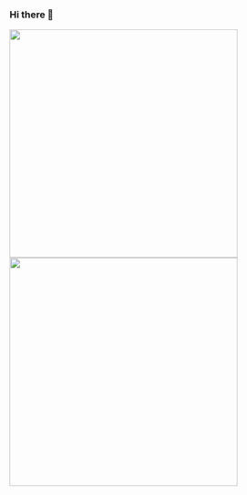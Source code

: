 ### Hi there 👋

<img align='left' src='https://github.com/mayankchaudhary26/Cool-Readme-ideas/blob/master/data/octocat/heisencat.png' width='400"'>
<img align='center' src='https://github.com/mayankchaudhary26/Cool-Readme-ideas/blob/master/data/octocat/xtocat.jpg' width='400"'>
<br>
<br>
<!--
**Naman5tomar/Naman5tomar** is a ✨ _special_ ✨ repository because its `README.md` (this file) appears on your GitHub profile.

Here are some ideas to get you started:

- 🔭 I’m currently working on ...
- 🌱 I’m currently learning ...
- 👯 I’m looking to collaborate on ...
- 🤔 I’m looking for help with ...
- 💬 Ask me about ...
- 📫 How to reach me: ...
- 😄 Pronouns: ...
- ⚡ Fun fact: ...
-->
